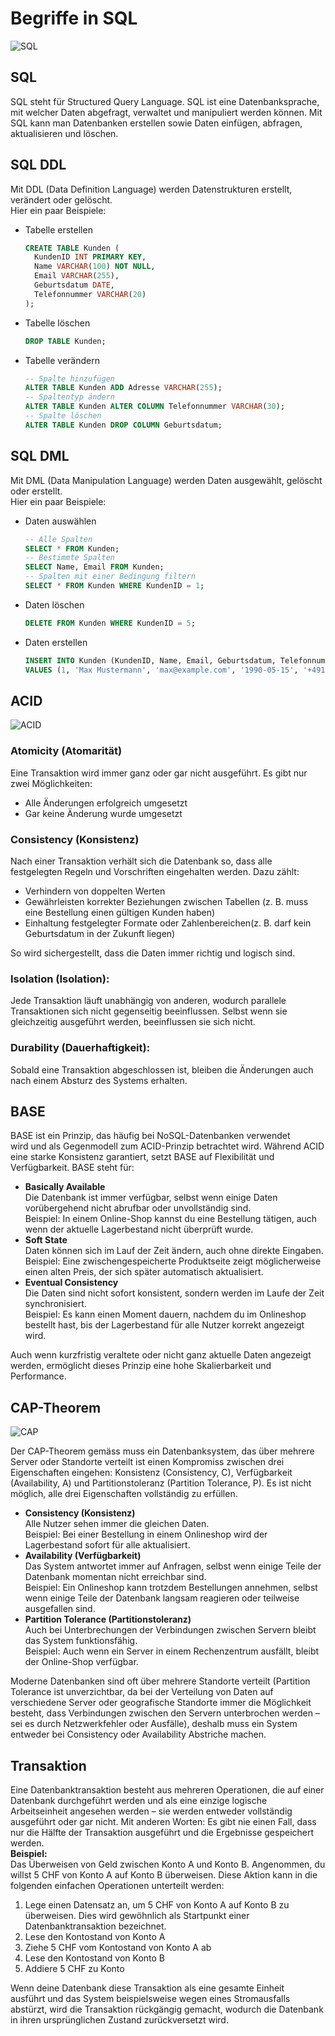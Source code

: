 # Begriffe in SQL
![SQL](../pictures/SQL.png)

## SQL
SQL steht für Structured Query Language. SQL ist eine Datenbanksprache, mit welcher Daten abgefragt, verwaltet und manipuliert werden können.
Mit SQL kann man Datenbanken erstellen sowie Daten einfügen, abfragen, aktualisieren und löschen.

## SQL DDL
Mit DDL (Data Definition Language) werden Datenstrukturen erstellt, verändert oder gelöscht. \
Hier ein paar Beispiele: 
- Tabelle erstellen
  ```sql
  CREATE TABLE Kunden (
    KundenID INT PRIMARY KEY,
    Name VARCHAR(100) NOT NULL,
    Email VARCHAR(255),
    Geburtsdatum DATE,
    Telefonnummer VARCHAR(20)
  );
  ```
- Tabelle löschen
  ```sql
  DROP TABLE Kunden;
  ```
- Tabelle verändern
  ```sql
  -- Spalte hinzufügen
  ALTER TABLE Kunden ADD Adresse VARCHAR(255);
  -- Spaltentyp ändern
  ALTER TABLE Kunden ALTER COLUMN Telefonnummer VARCHAR(30);
  -- Spalte löschen
  ALTER TABLE Kunden DROP COLUMN Geburtsdatum;
  ```

## SQL DML
Mit DML (Data Manipulation Language) werden Daten ausgewählt, gelöscht oder erstellt. \
Hier ein paar Beispiele: 
- Daten auswählen
  ```sql
  -- Alle Spalten
  SELECT * FROM Kunden;
  -- Bestimmte Spalten
  SELECT Name, Email FROM Kunden;
  -- Spalten mit einer Bedingung filtern
  SELECT * FROM Kunden WHERE KundenID = 1;
  ```
- Daten löschen
  ```sql
  DELETE FROM Kunden WHERE KundenID = 5;
  ```
- Daten erstellen
  ```sql
  INSERT INTO Kunden (KundenID, Name, Email, Geburtsdatum, Telefonnummer)  
  VALUES (1, 'Max Mustermann', 'max@example.com', '1990-05-15', '+49123456789');
  ```


## ACID

![ACID](../pictures/ACID.png)

### Atomicity (Atomarität)
Eine Transaktion wird immer ganz oder gar nicht ausgeführt.
Es gibt nur zwei Möglichkeiten:
- Alle Änderungen erfolgreich umgesetzt 
- Gar keine Änderung wurde umgesetzt


### Consistency (Konsistenz)
Nach einer Transaktion verhält sich die Datenbank so, dass alle festgelegten Regeln und Vorschriften eingehalten werden. 
Dazu zählt:
- Verhindern von doppelten Werten
- Gewährleisten korrekter Beziehungen zwischen Tabellen (z. B. muss eine Bestellung einen gültigen Kunden haben)
- Einhaltung festgelegter Formate oder Zahlenbereichen(z. B. darf kein Geburtsdatum in der Zukunft liegen)

So wird sichergestellt, dass die Daten immer richtig und logisch sind.

### Isolation (Isolation):
Jede Transaktion läuft unabhängig von anderen, wodurch parallele Transaktionen sich nicht gegenseitig beeinflussen. Selbst wenn sie gleichzeitig ausgeführt werden, beeinflussen sie sich nicht.

### Durability (Dauerhaftigkeit): 
Sobald eine Transaktion abgeschlossen ist, bleiben die Änderungen auch nach einem Absturz des Systems erhalten.

## BASE
BASE ist ein Prinzip, das häufig bei NoSQL-Datenbanken verwendet wird und als Gegenmodell zum ACID-Prinzip betrachtet wird.  Während ACID eine starke Konsistenz garantiert, setzt BASE auf Flexibilität und Verfügbarkeit. BASE steht für: 
- **Basically Available** \
Die Datenbank ist immer verfügbar, selbst wenn einige Daten vorübergehend nicht abrufbar oder unvollständig sind. \
Beispiel: In einem Online-Shop kannst du eine Bestellung tätigen, auch wenn der aktuelle Lagerbestand nicht überprüft wurde.
- **Soft State** \
Daten können sich im Lauf der Zeit ändern, auch ohne direkte Eingaben. \
Beispiel: Eine zwischengespeicherte Produktseite zeigt möglicherweise einen alten Preis, der sich später automatisch aktualisiert.
- **Eventual Consistency** \
Die Daten sind nicht sofort konsistent, sondern werden im Laufe der Zeit synchronisiert. \
Beispiel: Es kann einen Moment dauern, nachdem du im Onlineshop bestellt hast, bis der Lagerbestand für alle Nutzer korrekt angezeigt wird.


Auch wenn kurzfristig veraltete oder nicht ganz aktuelle Daten angezeigt werden, ermöglicht dieses Prinzip eine hohe Skalierbarkeit und Performance.


## CAP-Theorem
![CAP](../pictures/CAP_Theorem.png)

Der CAP-Theorem gemäss muss ein Datenbanksystem, das über mehrere Server oder Standorte verteilt ist einen Kompromiss zwischen drei Eigenschaften eingehen: Konsistenz (Consistency, C), Verfügbarkeit (Availability, A) und Partitionstoleranz (Partition Tolerance, P). Es ist nicht möglich, alle drei Eigenschaften vollständig zu erfüllen.
- **Consistency (Konsistenz)** \
Alle Nutzer sehen immer die gleichen Daten. \
Beispiel: Bei einer Bestellung in einem Onlineshop wird der Lagerbestand sofort für alle aktualisiert.
- **Availability (Verfügbarkeit)** \
Das System antwortet immer auf Anfragen, selbst wenn einige Teile der Datenbank momentan nicht erreichbar sind. \
Beispiel: Ein Onlineshop kann trotzdem Bestellungen annehmen, selbst wenn einige Teile der Datenbank langsam reagieren oder teilweise ausgefallen sind.
- **Partition Tolerance (Partitionstoleranz)** \
Auch bei Unterbrechungen der Verbindungen zwischen Servern bleibt das System funktionsfähig. \
Beispiel: Auch wenn ein Server in einem Rechenzentrum ausfällt, bleibt der Online-Shop verfügbar.

Moderne Datenbanken sind oft über mehrere Standorte verteilt (Partition Tolerance ist unverzichtbar, da bei der Verteilung von Daten auf verschiedene Server oder geografische Standorte immer die Möglichkeit besteht, dass Verbindungen zwischen den Servern unterbrochen werden – sei es durch Netzwerkfehler oder Ausfälle), deshalb muss ein System entweder bei Consistency oder Availability Abstriche machen.


## Transaktion
Eine Datenbanktransaktion besteht aus mehreren Operationen, die auf einer Datenbank durchgeführt werden und als eine einzige logische Arbeitseinheit angesehen werden – sie werden entweder vollständig ausgeführt oder gar nicht. Mit anderen Worten: Es gibt nie einen Fall, dass nur die Hälfte der Transaktion ausgeführt und die Ergebnisse gespeichert werden. \
**Beispiel:** \
Das Überweisen von Geld zwischen Konto A und Konto B. Angenommen, du willst 5 CHF von Konto A auf Konto B überweisen. Diese Aktion kann in die folgenden einfachen Operationen unterteilt werden:
1. Lege einen Datensatz an, um 5 CHF von Konto A auf Konto B zu überweisen. Dies wird gewöhnlich als Startpunkt einer Datenbanktransaktion bezeichnet.
2. Lese den Kontostand von Konto A
3. Ziehe 5 CHF vom Kontostand von Konto A ab
4. Lese den Kontostand von Konto B
5. Addiere 5 CHF zu Konto 

Wenn deine Datenbank diese Transaktion als eine gesamte Einheit ausführt und das System beispielsweise wegen eines Stromausfalls abstürzt, wird die Transaktion rückgängig gemacht, wodurch die Datenbank in ihren ursprünglichen Zustand zurückversetzt wird.